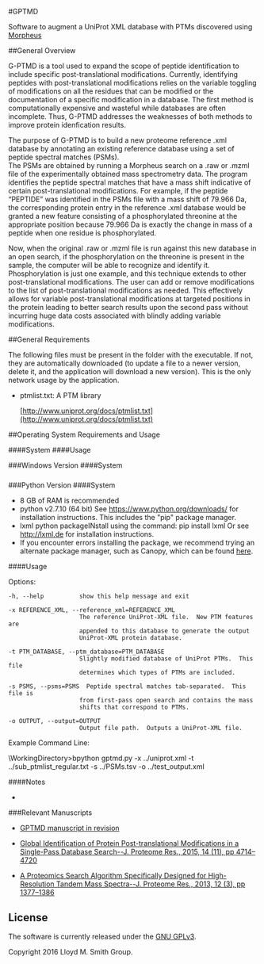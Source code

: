 #GPTMD

Software to augment a UniProt XML database with PTMs discovered using [Morpheus](http://cwenger.github.io/Morpheus/)

##General Overview

G-PTMD is a tool used to expand the scope of peptide identification to include 
specific post-translational modifications.  Currently, identifying peptides with 
post-translational modifications relies on the variable toggling of modifications 
on all the residues that can be modified or the documentation of a specific 
modification in a database.  The first method is computationally expensive and 
wasteful while databases are often incomplete.  Thus, G-PTMD addresses the weaknesses 
of both methods to improve protein idenfication results.  
  
The purpose of G-PTMD is to build a new proteome reference .xml database by annotating
an existing reference database using a set of peptide spectral matches (PSMs).  
The PSMs are obtained by running a Morpheus search on a .raw or .mzml file of the 
experimentally obtained mass spectrometry data.   The program identifies the peptide
spectral matches that have a mass shift indicative of certain post-translational 
modifications.  For example, if the peptide “PEPTIDE” was identified in the PSMs 
file with a mass shift of 79.966 Da, the corresponding protein entry in the 
reference .xml database would be granted a new feature consisting of a phosphorylated 
threonine at the appropriate position because 79.966 Da is exactly the change in mass 
of a peptide when one residue is phosphorylated.  

Now, when the original .raw or .mzml file is run against this new database in an open 
search, if the phosphorylation on the threonine is present in the sample, the computer 
will be able to recognize and identify it.  Phosphorylation is just one example, and this
technique extends to other post-translational modifications.  The user can add or remove
modifications to the list of post-translational modifications as needed.  This effectively
allows for variable post-translational modifications at targeted positions in the protein 
leading to better search results upon the second pass without incurring huge data costs 
associated with blindly adding variable modifications.


##General Requirements

The following files must be present in the folder with the executable. If not, they are automatically downloaded (to update a file to a newer version, delete it, and the application will download a new version). This is the only network usage by the application. 

* ptmlist.txt: A PTM library
 
  [http://www.uniprot.org/docs/ptmlist.txt](http://www.uniprot.org/docs/ptmlist.txt) 


##Operating System Requirements and Usage

####System
####Usage

###Windows Version
####System
#####

###Python Version
####System
- 8 GB of RAM is recommended
- python v2.7.10 (64 bit)
See https://www.python.org/downloads/ for installation instructions.
This includes the "pip" package manager.
- lxml python packageINstall using the command: pip install lxml
Or see http://lxml.de for installation instructions.
- If you encounter errors installing the package, we recommend 
trying an alternate package manager, such as Canopy, which can be found 
[here](https://www.enthought.com/products/canopy/).

####Usage

Options:

	-h, --help			show this help message and exit
	
	-x REFERENCE_XML, --reference_xml=REFERENCE_XML
						The reference UniProt-XML file.  New PTM features are
						appended to this database to generate the output
						UniProt-XML protein database.
						
	-t PTM_DATABASE, --ptm_database=PTM_DATABASE
						Slightly modified database of UniProt PTMs.  This file
						determines which types of PTMs are included.
						
	-s PSMS, --psms=PSMS  Peptide spectral matches tab-separated.  This file is
						from first-pass open search and contains the mass
						shifts that correspond to PTMs.
						
	-o OUTPUT, --output=OUTPUT
						Output file path.  Outputs a UniProt-XML file.


Example Command Line:

\WorkingDirectory>bpython gptmd.py -x ../uniprot.xml -t ../sub_ptmlist_regular.txt
-s ../PSMs.tsv -o ../test_output.xml

####Notes

* 

###Relevant Manuscripts

* [GPTMD manuscript in revision](http://pubs.acs.org/journal/jprobs)

* [Global Identification of Protein Post-translational Modifications in a Single-Pass Database Search--J. Proteome Res., 2015, 14 (11), pp 4714–4720](http://pubs.acs.org/doi/abs/10.1021/acs.jproteome.5b00599)

* [A Proteomics Search Algorithm Specifically Designed for High-Resolution Tandem Mass Spectra--J. Proteome Res., 2013, 12 (3), pp 1377–1386](http://pubs.acs.org/doi/abs/10.1021/pr301024c)


## License

The software is currently released under the [GNU GPLv3](http://www.gnu.org/licenses/gpl.txt).

Copyright 2016 Lloyd M. Smith Group.